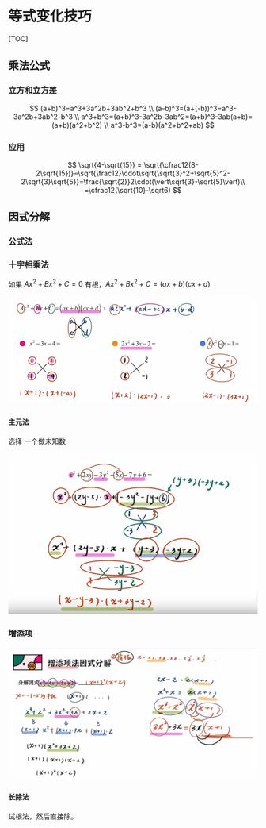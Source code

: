 # 等式变化技巧

[TOC]

## 乘法公式

###  立方和立方差

$$
(a+b)^3=a^3+3a^2b+3ab^2+b^3 \\
(a-b)^3=(a+(-b))^3=a^3-3a^2b+3ab^2-b^3 \\
a^3+b^3=(a+b)^3-3a^2b-3ab^2=(a+b)^3-3ab(a+b)=(a+b)(a^2+b^2) \\
a^3-b^3=(a-b)(a^2+b^2+ab)
$$

###  应用

$$
\sqrt{4-\sqrt{15}} = \sqrt{\cfrac12(8-2\sqrt{15})}=\sqrt{\frac12}\cdot\sqrt{\sqrt{3}^2+\sqrt{5}^2-2\sqrt{3}\sqrt{5}}=\frac{\sqrt{2}}2\cdot(\vert\sqrt{3}-\sqrt{5}\vert)\\
=\cfrac12(\sqrt{10}-\sqrt6)
$$

## 因式分解

### 公式法

### 十字相乘法

如果 $Ax^2+Bx^2+C=0$ 有根，$Ax^2+Bx^2+C=(ax+b)(cx+d)$

![image-20231029114226585](1.%E7%AD%89%E5%BC%8F%E5%8F%98%E6%8D%A2%E7%9A%84%E6%8A%80%E5%B7%A7.assets/image-20231029114226585.png)

#### 主元法

选择 一个做未知数

![image-20231029115536266](1.%E7%AD%89%E5%BC%8F%E5%8F%98%E6%8D%A2%E7%9A%84%E6%8A%80%E5%B7%A7.assets/image-20231029115536266.png)

### 增添项

 ![image-20231029150751444](1.%E7%AD%89%E5%BC%8F%E5%8F%98%E6%8D%A2%E7%9A%84%E6%8A%80%E5%B7%A7.assets/image-20231029150751444.png)

#### 长除法

试根法，然后直接除。

